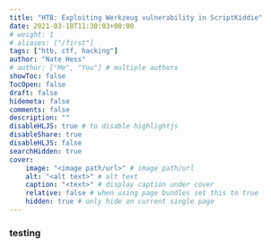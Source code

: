 ```yaml
---
title: "HTB: Exploiting Werkzeug vulnerability in ScriptKiddie"
date: 2021-03-18T11:30:03+00:00
# weight: 1
# aliases: ["/first"]
tags: ["htb, ctf, hacking"]
author: "Nate Hess"
# author: ["Me", "You"] # multiple authors
showToc: false
TocOpen: false
draft: false
hidemeta: false
comments: false
description: ""
disableHLJS: true # to disable highlightjs
disableShare: true
disableHLJS: false
searchHidden: true
cover:
    image: "<image path/url>" # image path/url
    alt: "<alt text>" # alt text
    caption: "<text>" # display caption under cover
    relative: false # when using page bundles set this to true
    hidden: true # only hide on current single page
---
```


### testing
